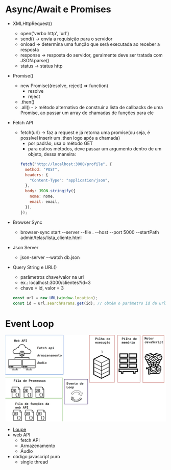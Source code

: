 # Async/Await e Promises

- XMLHttpRequest()

  - open('verbo http', 'url')
  - send() -> envia a requisição para o servidor
  - onload -> determina uma função que será executada ao receber a resposta
  - response -> resposta do servidor, geralmente deve ser tratada com JSON.parse()
  - status -> status http

- Promise()

  - new Promise((resolve, reject) => function)
    - resolve
    - reject
  - .then()
  - .all() - > método alternativo de construir a lista de callbacks
    de uma Promise, ao passar um array de chamadas de funções para ele

- Fetch API

  - fetch(url) -> faz a request e já retorna uma promise(ou seja,
    é possível inserir um .then logo após a chamada)
    - por padrão, usa o método GET
    - para outros métodos, deve passar um argumento dentro de um
      objeto, dessa maneira:
    ```js
    fetch("http://localhost:3000/profile", {
      method: "POST",
      headers: {
        "Content-Type": "application/json",
      },
      body: JSON.stringify({
        nome: nome,
        email: email,
      }),
    });
    ```

- Browser Sync

  - browser-sync start --server --file . --host --port 5000 --startPath admin/telas/lista_cliente.html

- Json Server

  - json-server --watch db.json

- Query String e URL()
  - parâmetros chave/valor na url
  - ex.: localhost:3000/clientes?id=3
  - chave = id, valor = 3
  ```js
  const url = new URL(window.location);
  const id = url.searchParams.get(id); // obtém o parâmetro id da url exemplificada acima
  ```

# Event Loop

![](../assets/img/eventloop.png)

- [Loupe](http://latentflip.com/loupe)
- web API
  - fetch API
  - Armazenamento
  - Áudio
- código javascript puro
  - single thread
